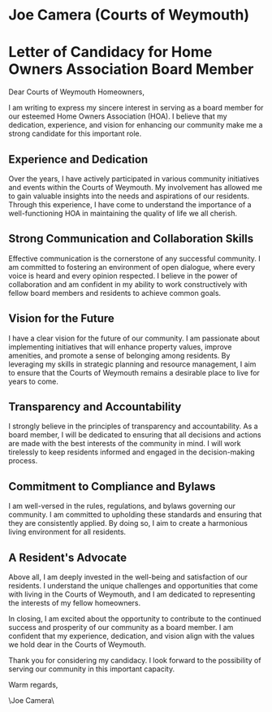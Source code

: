 # Joe Camera (Courts of Weymouth)

# Letter of Candidacy for Home Owners Association Board Member

Dear Courts of Weymouth Homeowners,

I am writing to express my sincere interest in serving as a board member for our esteemed Home Owners Association (HOA). I believe that my dedication, experience, and vision for enhancing our community make me a strong candidate for this important role.

## **Experience and Dedication**

Over the years, I have actively participated in various community initiatives and events within the Courts of Weymouth. My involvement has allowed me to gain valuable insights into the needs and aspirations of our residents. Through this experience, I have come to understand the importance of a well-functioning HOA in maintaining the quality of life we all cherish.

## **Strong Communication and Collaboration Skills**

Effective communication is the cornerstone of any successful community. I am committed to fostering an environment of open dialogue, where every voice is heard and every opinion respected. I believe in the power of collaboration and am confident in my ability to work constructively with fellow board members and residents to achieve common goals.

## **Vision for the Future**

I have a clear vision for the future of our community. I am passionate about implementing initiatives that will enhance property values, improve amenities, and promote a sense of belonging among residents. By leveraging my skills in strategic planning and resource management, I aim to ensure that the Courts of Weymouth remains a desirable place to live for years to come.

## **Transparency and Accountability**

I strongly believe in the principles of transparency and accountability. As a board member, I will be dedicated to ensuring that all decisions and actions are made with the best interests of the community in mind. I will work tirelessly to keep residents informed and engaged in the decision-making process.

## **Commitment to Compliance and Bylaws**

I am well-versed in the rules, regulations, and bylaws governing our community. I am committed to upholding these standards and ensuring that they are consistently applied. By doing so, I aim to create a harmonious living environment for all residents.

## **A Resident's Advocate**

Above all, I am deeply invested in the well-being and satisfaction of our residents. I understand the unique challenges and opportunities that come with living in the Courts of Weymouth, and I am dedicated to representing the interests of my fellow homeowners.

In closing, I am excited about the opportunity to contribute to the continued success and prosperity of our community as a board member. I am confident that my experience, dedication, and vision align with the values we hold dear in the Courts of Weymouth.

Thank you for considering my candidacy. I look forward to the possibility of serving our community in this important capacity.

Warm regards,

\Joe Camera\
